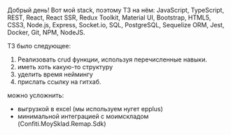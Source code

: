 Добрый день! Вот мой stack, поэтому ТЗ на нём:
JavaScript, TypeScript, REST, React, React SSR, Redux Toolkit, Material UI, Bootstrap, HTML5, CSS3, Node.js, Express, Socket.io, SQL, PostgreSQL, Sequelize ORM, Jest, Docker, Git, NPM, NodeJS.

ТЗ было следующее:
1) Реализовать crud функции, используя перечисленные навыки.
2) иметь хоть какую-то структуру
3) уделить время неймингу
4) прислать ссылку на гитхаб.

можно усложнить:
* ⁠выгрузкой в excel (мы используем нугет epplus)
* ⁠минимальной интеграцией с моимскладом (Confiti.MoySklad.Remap.Sdk)

